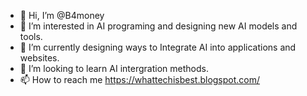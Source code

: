 - 👋 Hi, I’m @B4money
- 👀 I’m interested in AI programing and designing new AI models and tools.
- 🌱 I’m currently designing ways to Integrate AI into applications and websites.
- 💞️ I’m looking to learn AI intergration methods.
- 📫 How to reach me https://whattechisbest.blogspot.com/
<!---
B4money/B4money is a ✨ special ✨ repository because its `README.md` (this file) appears on your GitHub profile.
You can click the Preview link to take a look at your changes.
--->
